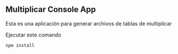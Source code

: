## Multiplicar Console App

Esta es una aplicación para generar archivos de tablas de multiplicar

Ejecutar este comando

```
npm install